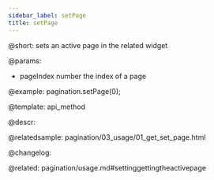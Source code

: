 ```yaml
---
sidebar_label: setPage
title: setPage
---          
```


@short: sets an active page in the related widget


@params:
- pageIndex     number      the index of a page



@example:
pagination.setPage(0);


@template: api_method

@descr:




@relatedsample:
pagination/03_usage/01_get_set_page.html

@changelog:

@related: pagination/usage.md#settinggettingtheactivepage
